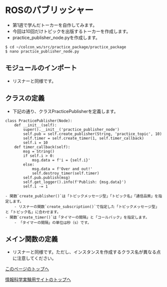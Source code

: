 # ROSのパブリッシャー
- 第1週で学んだトーカーを自作してみます。
- 今回は10回だけトピックを出版するトーカーを作成します。
- practice_publisher_node.pyを作成します。
```
$ cd ~/colcon_ws/src/practice_package/practice_package
$ nano practice_publisher_node.py
```

## モジュールのインポート
- リスナーと同様です。

## クラスの定義
- 下記の通り、クラスPracticePublisherを定義します。
```
class PracticePublisher(Node):
    def __init__(self):
        super().__init__('practice_publisher_node')
        self.pub = self.create_publisher(String, 'practice_topic', 10)
        self.timer = self.create_timer(1, self.timer_callback)
        self.i = 10
    def timer_callback(self):
        msg = String()
        if self.i > 0:
            msg.data = f'i = {self.i}'
        else:
            msg.data = f'Over and out!'
            self.destroy_timer(self.timer)
        self.pub.publish(msg)
        self.get_logger().info(f'Publish: {msg.data}')
        self.i -= 1
```
    - 関数`create_publisher()`は「トピックメッセージ型」「トピック名」「通信品質」を指定します。
        - リスナーの関数`create_subscription()`で指定した「トピックメッセージ型」と「トピック名」に合わせます。
    - 関数`create_timer()`は「タイマーの間隔」と「コールバック」を指定します。
        - 「タイマーの間隔」の単位は秒（s）です。

## メイン関数の定義
- リスナーと同様です。ただし、インスタンスを作成するクラス名が異なる点に注意してください。

[このページのトップへ](#)

[情報科学実験用サイトのトップへ](https://stl-apu.github.io/laboratory_experiments/)
